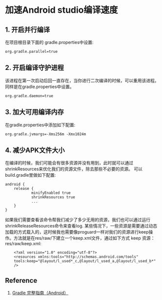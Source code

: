 # 加速Android studio编译速度



## 1. 开启并行编译
在项目根目录下面的 gradle.properties中设置:  

```
org.gradle.parallel=true
```
 
## 2. 开启编译守护进程
该进程在第一次启动后回一直存在，当你进行二次编译的时候，可以重用该进程。同样是在gradle.properties中设置。  

```
org.gradle.daemon=true
```

## 3. 加大可用编译内存
在gradle.properties中添加如下配置:

```
org.gradle.jvmargs=-Xms256m -Xmx1024m
```

## 4. 减少APK文件大小
在编译的时候，我们可能会有很多资源并没有用到，此时就可以通过shrinkResources来优化我们的资源文件，除去那些不必要的资源。
可以build.gradle里做如下配置:

```
android {
    release {
            minifyEnabled true
            shrinkResources true
            ...
    }
}
```
如果我们需要查看该命令帮我们减少了多少无用的资源，我们也可以通过运行shrinkReleaseResources命令来查看log.
某些情况下，一些资源是需要通过动态加载的方式载入的，这时候我也需要像proguard一样对我们的资源进行keep操作。方法就是在res/raw/下建立一个keep.xml文件，通过如下方式 keep 资源：
res/raw/keep.xml:

```
    <?xml version="1.0" encoding="utf-8"?>
    <resources xmlns:tools="http://schemas.android.com/tools"
    tools:keep="@layout/l_used*_c,@layout/l_used_a,@layout/l_used_b*"
    />
```



## Reference
1. [Gradle 完整指南（Android）](http://www.jianshu.com/p/9df3c3b6067a)
